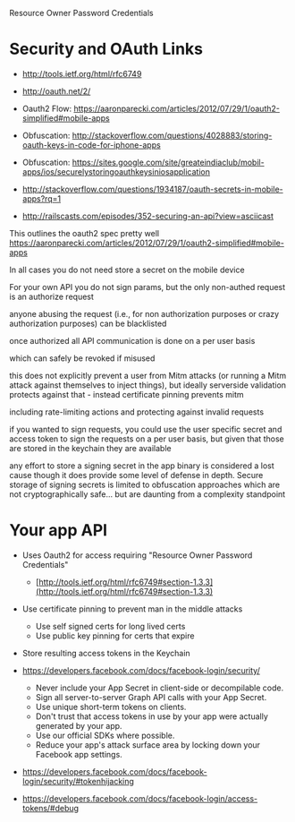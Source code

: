 Resource Owner Password Credentials


# Security and OAuth Links

* http://tools.ietf.org/html/rfc6749
* http://oauth.net/2/
* Oauth2 Flow: https://aaronparecki.com/articles/2012/07/29/1/oauth2-simplified#mobile-apps
* Obfuscation: http://stackoverflow.com/questions/4028883/storing-oauth-keys-in-code-for-iphone-apps
* Obfuscation: https://sites.google.com/site/greateindiaclub/mobil-apps/ios/securelystoringoauthkeysiniosapplication
* http://stackoverflow.com/questions/1934187/oauth-secrets-in-mobile-apps?rq=1

* http://railscasts.com/episodes/352-securing-an-api?view=asciicast


This outlines the oauth2 spec pretty well https://aaronparecki.com/articles/2012/07/29/1/oauth2-simplified#mobile-apps

In all cases you do not need store a secret on the mobile device

For your own API you do not sign params, but the only non-authed request is an authorize request

anyone abusing the request (i.e., for non authorization purposes or crazy authorization purposes) can be blacklisted

once authorized all API communication is done on a per user basis

which can safely be revoked if misused

this does not explicitly prevent a user from Mitm attacks (or running a Mitm attack against themselves to inject things), but ideally serverside validation protects against that - instead certificate pinning prevents mitm

including rate-limiting actions and protecting against invalid requests

if you wanted to sign requests, you could use the user specific secret and access token to sign the requests on a per user basis, but given that those are stored in the keychain they are available

any effort to store a signing secret in the app binary is considered a lost cause though it does provide some level of defense in depth. Secure storage of signing secrets is limited to obfuscation approaches which are not cryptographically safe... but are daunting from a complexity standpoint

# Your app API

* Uses Oauth2 for access requiring "Resource Owner Password Credentials"
  - [http://tools.ietf.org/html/rfc6749#section-1.3.3](http://tools.ietf.org/html/rfc6749#section-1.3.3)
  
* Use certificate pinning to prevent man in the middle attacks
    - Use self signed certs for long lived certs
    - Use public key pinning for certs that expire
    
* Store resulting access tokens in the Keychain



* https://developers.facebook.com/docs/facebook-login/security/
    * Never include your App Secret in client-side or decompilable code.
    * Sign all server-to-server Graph API calls with your App Secret.
    * Use unique short-term tokens on clients.
    * Don't trust that access tokens in use by your app were actually generated by your app.
    * Use our official SDKs where possible.
    * Reduce your app's attack surface area by locking down your Facebook app settings.
* https://developers.facebook.com/docs/facebook-login/security/#tokenhijacking
* https://developers.facebook.com/docs/facebook-login/access-tokens/#debug

